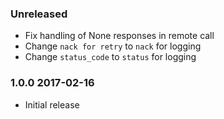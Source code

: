 ### Unreleased
  - Fix handling of None responses in remote call
  - Change `nack for retry` to `nack` for logging
  - Change `status_code` to `status` for logging

### 1.0.0 2017-02-16
  - Initial release
